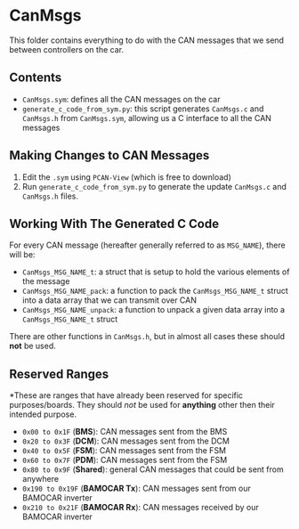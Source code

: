 # CanMsgs
This folder contains everything to do with the CAN messages that we send between controllers on the car. 

## Contents
 - `CanMsgs.sym`: defines all the CAN messages on the car
 - `generate_c_code_from_sym.py`: this script generates `CanMsgs.c` and `CanMsgs.h` from `CanMsgs.sym`, allowing us a C interface to all the CAN messages

 ## Making Changes to CAN Messages
 1. Edit the `.sym` using `PCAN-View` (which is free to download)
 1. Run `generate_c_code_from_sym.py` to generate the update `CanMsgs.c` and `CanMsgs.h` files.

 ## Working With The Generated C Code
 For every CAN message (hereafter generally referred to as `MSG_NAME`), there will be:
 - `CanMsgs_MSG_NAME_t`: a struct that is setup to hold the various elements of the message
 - `CanMsgs_MSG_NAME_pack`: a function to pack the `CanMsgs_MSG_NAME_t` struct into a data array that we can transmit over CAN  
 - `CanMsgs_MSG_NAME_unpack`: a function to unpack a given data array into a `CanMsgs_MSG_NAME_t` struct 

 There are other functions in `CanMsgs.h`, but in almost all cases these should **not** be used.

 ## Reserved Ranges
 *These are ranges that have already been reserved for specific purposes/boards. They should _not_ be used for **anything** other then their intended purpose.
- `0x00 to 0x1F` (**BMS**): CAN messages sent from the BMS
- `0x20 to 0x3F` (**DCM**): CAN messages sent from the DCM
- `0x40 to 0x5F` (**FSM**): CAN messages sent from the FSM
- `0x60 to 0x7F` (**PDM**): CAN messages sent from the FSM
- `0x80 to 0x9F` (**Shared**): general CAN messages that could be sent from anywhere
- `0x190 to 0x19F` (**BAMOCAR Tx**): CAN messages sent from our BAMOCAR inverter 
- `0x210 to 0x21F` (**BAMOCAR Rx**): CAN messages received by our BAMOCAR inverter
